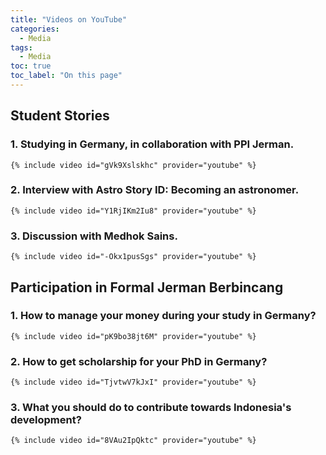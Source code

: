 ```yaml
---
title: "Videos on YouTube"
categories:
  - Media
tags:
  - Media
toc: true
toc_label: "On this page"
---
```


## Student Stories

### 1. Studying in Germany, in collaboration with PPI Jerman.
    {% include video id="gVk9Xslskhc" provider="youtube" %}
### 2. Interview with Astro Story ID: Becoming an astronomer.
    {% include video id="Y1RjIKm2Iu8" provider="youtube" %}
### 3. Discussion with Medhok Sains.
    {% include video id="-Okx1pusSgs" provider="youtube" %}


## Participation in Formal Jerman Berbincang

### 1. How to manage your money during your study in Germany?
    {% include video id="pK9bo38jt6M" provider="youtube" %}
### 2. How to get scholarship for your PhD in Germany?
    {% include video id="TjvtwV7kJxI" provider="youtube" %}
### 3. What you should do to contribute towards Indonesia's development?
    {% include video id="8VAu2IpQktc" provider="youtube" %}
